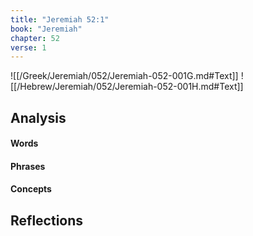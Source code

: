 ```yaml
---
title: "Jeremiah 52:1"
book: "Jeremiah"
chapter: 52
verse: 1
---
```

![[/Greek/Jeremiah/052/Jeremiah-052-001G.md#Text]]
![[/Hebrew/Jeremiah/052/Jeremiah-052-001H.md#Text]]

## Analysis

#### Words

#### Phrases

#### Concepts

## Reflections
